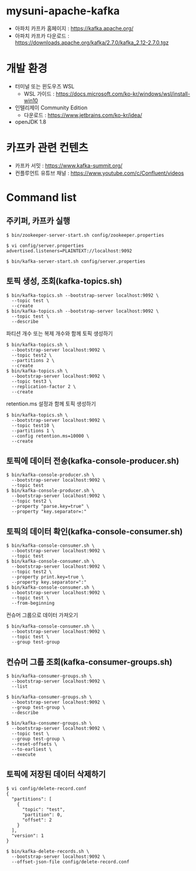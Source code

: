 # mysuni-apache-kafka

- 아파치 카프카 홈페이지 : https://kafka.apache.org/
- 아파치 카프카 다운로드 : https://downloads.apache.org/kafka/2.7.0/kafka_2.12-2.7.0.tgz

# 개발 환경

- 터미널 또는 윈도우즈 WSL
  - WSL 가이드 : https://docs.microsoft.com/ko-kr/windows/wsl/install-win10
- 인텔리제이 Community Edition
  - 다운로드 : https://www.jetbrains.com/ko-kr/idea/
- openJDK 1.8

# 카프카 관련 컨텐츠

- 카프카 서밋 : https://www.kafka-summit.org/
- 컨플루언트 유튜브 채널 : https://www.youtube.com/c/Confluent/videos

# Command list

## 주키퍼, 카프카 실행

```
$ bin/zookeeper-server-start.sh config/zookeeper.properties
```

```
$ vi config/server.properties
advertised.listeners=PLAINTEXT://localhost:9092

$ bin/kafka-server-start.sh config/server.properties
```

## 토픽 생성, 조회(kafka-topics.sh)

```
$ bin/kafka-topics.sh --bootstrap-server localhost:9092 \
  --topic test \
  --create
$ bin/kafka-topics.sh --bootstrap-server localhost:9092 \
  --topic test \
  --describe
```
파티션 개수 또는 복제 개수와 함께 토픽 생성하기
```
$ bin/kafka-topics.sh \
  --bootstrap-server localhost:9092 \
  --topic test2 \
  --partitions 2 \
  --create
$ bin/kafka-topics.sh \
  --bootstrap-server localhost:9092 \
  --topic test3 \
  --replication-factor 2 \
  --create
```
retention.ms 설정과 함께 토픽 생성하기 
```
$ bin/kafka-topics.sh \
  --bootstrap-server localhost:9092 \
  --topic test10 \
  --partitions 1 \
  --config retention.ms=10000 \
  --create
```

## 토픽에 데이터 전송(kafka-console-producer.sh)

```
$ bin/kafka-console-producer.sh \
  --bootstrap-server localhost:9092 \
  --topic test
$ bin/kafka-console-producer.sh \
  --bootstrap-server localhost:9092 \
  --topic test2 \
  --property "parse.key=true" \
  --property "key.separator=:"
```

## 토픽의 데이터 확인(kafka-console-consumer.sh)

```
$ bin/kafka-console-consumer.sh \
  --bootstrap-server localhost:9092 \
  --topic test 
$ bin/kafka-console-consumer.sh \
  --bootstrap-server localhost:9092 \
  --topic test2 \
  --property print.key=true \
  --property key.separator=":"
$ bin/kafka-console-consumer.sh \
  --bootstrap-server localhost:9092 \
  --topic test \
  --from-beginning
```
컨슈머 그룹으로 데이터 가져오기 
```
$ bin/kafka-console-consumer.sh \
  --bootstrap-server localhost:9092 \
  --topic test \
  --group test-group
```

## 컨슈머 그룹 조회(kafka-consumer-groups.sh)

```
$ bin/kafka-consumer-groups.sh \
  --bootstrap-server localhost:9092 \
  --list
  
$ bin/kafka-consumer-groups.sh \
  --bootstrap-server localhost:9092 \
  --group test-group \
  --describe
 
$ bin/kafka-consumer-groups.sh \
  --bootstrap-server localhost:9092 \
  --topic test \
  --group test-group \
  --reset-offsets \
  --to-earliest \
  --execute
```

## 토픽에 저장된 데이터 삭제하기 

```
$ vi config/delete-record.conf
{
  "partitions": [
    {
      "topic": "test",
      "partition": 0,
      "offset": 2
    }
  ],
  "version": 1
}
```

```
$ bin/kafka-delete-records.sh \
  --bootstrap-server localhost:9092 \
  --offset-json-file config/delete-record.conf
```

